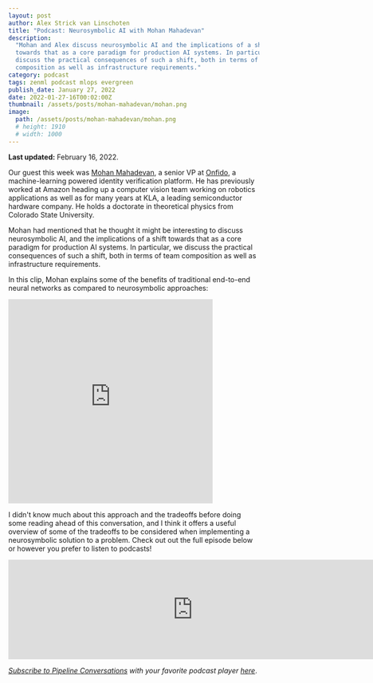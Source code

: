 ```yaml
---
layout: post
author: Alex Strick van Linschoten
title: "Podcast: Neurosymbolic AI with Mohan Mahadevan"
description:
  "Mohan and Alex discuss neurosymbolic AI and the implications of a shift
  towards that as a core paradigm for production AI systems. In particular, we
  discuss the practical consequences of such a shift, both in terms of team
  composition as well as infrastructure requirements."
category: podcast
tags: zenml podcast mlops evergreen
publish_date: January 27, 2022
date: 2022-01-27-16T00:02:00Z
thumbnail: /assets/posts/mohan-mahadevan/mohan.png
image:
  path: /assets/posts/mohan-mahadevan/mohan.png
  # height: 1910
  # width: 1000
---
```


**Last updated:** February 16, 2022.

Our guest this week was
[Mohan Mahadevan](https://uk.linkedin.com/in/mohan-mahadevan-4999464), a senior
VP at [Onfido](https://onfido.com/), a machine-learning powered identity
verification platform. He has previously worked at Amazon heading up a computer
vision team working on robotics applications as well as for many years at KLA, a
leading semiconductor hardware company. He holds a doctorate in theoretical
physics from Colorado State University.

Mohan had mentioned that he thought it might be interesting to discuss
neurosymbolic AI, and the implications of a shift towards that as a core
paradigm for production AI systems. In particular, we discuss the practical
consequences of such a shift, both in terms of team composition as well as
infrastructure requirements.

In this clip, Mohan explains some of the benefits of traditional end-to-end
neural networks as compared to neurosymbolic approaches:

<iframe src="https://share.descript.com/embed/v9MJ6WQcZyB" width="410" height="410" frameborder="0" allowfullscreen></iframe>

I didn't know much about this approach and the tradeoffs before doing some
reading ahead of this conversation, and I think it offers a useful overview of
some of the tradeoffs to be considered when implementing a neurosymbolic
solution to a problem. Check out out the full episode below or however you
prefer to listen to podcasts!

<iframe src="https://player.fireside.fm/v2/vA-gqsEV+va39Vuvn?theme=dark" width="740" height="200" frameborder="0" scrolling="no"></iframe>

<br>

_[Subscribe to Pipeline Conversations](https://podcast.zenml.io/subscribe) with
your favorite podcast player [here](https://podcast.zenml.io/subscribe)_.

